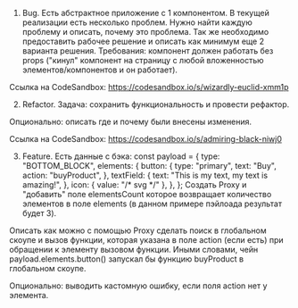1. Bug.
   Есть абстрактное приложение с 1 компонентом. В текущей реализации есть несколько проблем. Нужно найти каждую проблему и описать, почему это проблема. Так же необходимо предоставить рабочее решение и описать как минимум еще 2 варианта решения. Требования: компонент должен работать без props ("кинул" компонент на страницу с любой вложенностью элементов/компонентов и он работает).

Ссылка на CodeSandbox: https://codesandbox.io/s/wizardly-euclid-xmm1p

2. Refactor.
   Задача: сохранить функциональность и провести рефактор.

Опционально: описать где и почему были внесены изменения.

Ссылка на CodeSandbox: https://codesandbox.io/s/admiring-black-niwj0

3. Feature.
   Есть данные с бэка:
   const payload = {
   type: "BOTTOM_BLOCK",
   elements: {
   button: {
   type: "primary",
   text: "Buy",
   action: "buyProduct",
   },
   textField: {
   text: "This is my text, my text is amazing!",
   },
   icon: {
   value: "/* svg */"
   },
   },
   };
   Создать Proxy и "добавить" поле elementsCount которое возвращает количество элементов в поле elements (в данном примере пэйлоада результат будет 3).

Описать как можно с помощью Proxy сделать поиск в глобальном скоупе и вызов функции, которая указана в поле action (если есть) при обращении к элементу вызовом функции. Иными словами, чейн payload.elements.button() запускал бы функцию buyProduct в глобальном скоупе.

Опционально: выводить кастомную ошибку, если поля action нет у элемента.